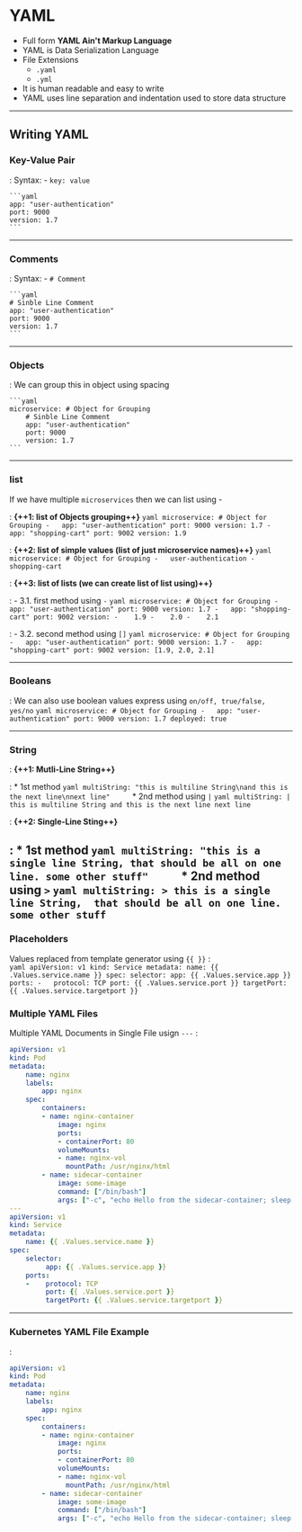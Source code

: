 # YAML

* Full form **YAML Ain't Markup Language**
* YAML is Data Serialization Language
* File Extensions
    * `.yaml`
    * `.yml`
* It is human readable and easy to write
* YAML uses line separation and indentation used to store data structure
---

## Writing YAML

### Key-Value Pair

:   Syntax: - `key: value`

    ```yaml
    app: "user-authentication"
    port: 9000
    version: 1.7
    ```

---

### Comments

:   Syntax: - `# Comment`

    ```yaml
    # Sinble Line Comment
    app: "user-authentication"
    port: 9000
    version: 1.7
    ```

---

### Objects

:   We can group this in object using spacing

    ```yaml
    microservice: # Object for Grouping
        # Sinble Line Comment
        app: "user-authentication"
        port: 9000
        version: 1.7
    ```

---

### list

If we have multiple `microservices` then we can list using -

:   **{++1: list of Objects grouping++}**
        ```yaml
        microservice: # Object for Grouping
        -   app: "user-authentication"
            port: 9000
            version: 1.7
        -   app: "shopping-cart"
            port: 9002
            version: 1.9
       ```

:   **{++2: list of simple values (list of just microservice names)++}**
        ```yaml
        microservice: # Object for Grouping
        -   user-authentication
        -    shopping-cart
        ```

:   **{++3: list of lists (we can create list of list using)++}**
    
:   - 3.1. first method using `-`
        ```yaml
        microservice: # Object for Grouping
        -   app: "user-authentication"
            port: 9000
            version: 1.7
        -   app: "shopping-cart"
            port: 9002
            version:
            -    1.9
            -    2.0
            -    2.1
        ```
   
:   - 3.2. second method using `[]`
        ```yaml
        microservice: # Object for Grouping
        -   app: "user-authentication"
            port: 9000
            version: 1.7
        -   app: "shopping-cart"
            port: 9002
            version: [1.9, 2.0, 2.1]
        ```

---

### Booleans

:   We can also use boolean values express using `on/off, true/false, yes/no`
    ```yaml
    microservice: # Object for Grouping
    -   app: "user-authentication"
        port: 9000
        version: 1.7
        deployed: true
    ```

---

### String

:   **{++1: Mutli-Line String++}**

:   * 1st method
    ```yaml
    multiString: "this is multiline String\nand this is the next line\nnext line"    
    ```
    * 2nd method using `|`
    ```yaml
    multiString: |
        this is multiline String
        and this is the next line
        next line
    ```

:   **{++2: Single-Line Sting++}**
    
:   * 1st method
    ```yaml
    multiString: "this is a single line String, that should be all on one line. some other stuff"    
    ```
    * 2nd method using `>`
    ```yaml
    multiString: >
        this is a single line String, 
        that should be all on one line. 
        some other stuff
    ```
---

### Placeholders
Values replaced from template generator using `{{ }}`
:   
    ```yaml
    apiVersion: v1
    kind: Service
    metadata:
        name: {{ .Values.service.name }}
    spec:
        selector:
            app: {{ .Values.service.app }}
        ports:
        -   protocol: TCP
            port: {{ .Values.service.port }}
            targetPort: {{ .Values.service.targetport }}
    ```

### Multiple YAML Files
Multiple YAML Documents in Single File usign ` --- `
:   
```yaml
apiVersion: v1
kind: Pod
metadata:
    name: nginx
    labels:
        app: nginx
    spec:
        containers:
        - name: nginx-container
            image: nginx
            ports:
            - containerPort: 80
            volumeMounts:
            - name: nginx-vol
              mountPath: /usr/nginx/html
        - name: sidecar-container
            image: some-image
            command: ["/bin/bash"]
            args: ["-c", "echo Hello from the sidecar-container; sleep 300"]
---
apiVersion: v1
kind: Service
metadata:
    name: {{ .Values.service.name }}
spec:
    selector:
         app: {{ .Values.service.app }}
    ports:
    -    protocol: TCP
         port: {{ .Values.service.port }}
         targetPort: {{ .Values.service.targetport }}
```

---

### Kubernetes YAML File Example
:   
```yaml
apiVersion: v1
kind: Pod
metadata:
    name: nginx
    labels:
        app: nginx
    spec:
        containers:
        - name: nginx-container
            image: nginx
            ports:
            - containerPort: 80
            volumeMounts:
            - name: nginx-vol
              mountPath: /usr/nginx/html
        - name: sidecar-container
            image: some-image
            command: ["/bin/bash"]
            args: ["-c", "echo Hello from the sidecar-container; sleep 300"]
```